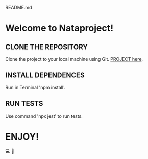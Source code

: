 README.md
# Welcome to Nataproject!
## **CLONE THE REPOSITORY**
Clone the project to your local machine using Git. [PROJECT here](https://github.com/Nata-Kir/qa_auto_3.1_unit.git).
## **INSTALL DEPENDENCES**
Run in Terminal 'npm install'.
## **RUN TESTS**
Use command 'npx jest' to run tests.
# ENJOY!
💻 💙

